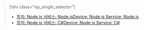 > [!div class="op_single_selector"]
> * [<span data-ttu-id="e4a47-101">장치: Node.js 서비스: Node.js</span><span class="sxs-lookup"><span data-stu-id="e4a47-101">Device: Node.js Service: Node.js</span></span>](../articles/iot-hub/iot-hub-node-node-firmware-update.md)
> * [<span data-ttu-id="e4a47-102">장치: Node.js 서비스: C#</span><span class="sxs-lookup"><span data-stu-id="e4a47-102">Device: Node.js Service: C#</span></span>](../articles/iot-hub/iot-hub-csharp-node-firmware-update.md)
> 
> 

